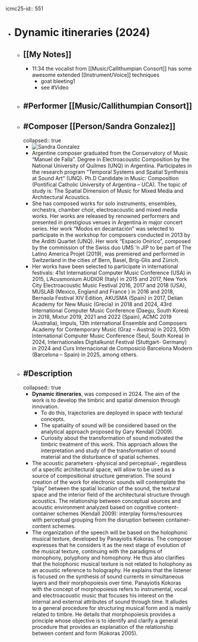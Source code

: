 icmc25-id:: 551

- # Dynamic itineraries (2024)
	- ## [[My Notes]]
		- 11:34 the vocalist from [[Music/Callithumpian Consort]] has some awesome extended [[Instrument/Voice]] techniques
			- goat bleeting1
			- see #Video
	- ## #Performer [[Music/Callithumpian Consort]]
	- ## #Composer [[Person/Sandra Gonzalez]]
	  collapsed:: true
		- ![Sandra Gonzalez](https://icmc2025.sites.northeastern.edu/files/2025/06/Sandra_Gonza%CC%81lez_HEADSHOT-221x300.jpg)
		- Argentine composer graduated from the Conservatory of Music “Manuel de Falla”. Degree in Electroacoustic Composition by the National University of Quilmes (UNQ) in Argentina. Participates in the research program “Temporal Systems and Spatial Synthesis at Sound Art” (UNQ). Ph.D Candidate in Music: Composition (Pontifical Catholic University of Argentina – UCA). The topic of study is: The Spatial Dimension of Music for Mixed Media and Architectural Acoustics.
		- She has composed works for solo instruments, ensembles, orchestra, chamber choir, electroacoustic and mixed media works. Her works are released by renowned performers and presented in prestigious venues in Argentina in major concert series. Her work “Modos en decantación” was selected to participate in the workshop for composers conducted in 2013 by the Arditti Quartet (UNQ). Her work “Espacio Onírico”, composed by the commission of the Swiss duo UMS ‘n JIP to be part of The Latino America Projet (2019), was premiered and performed in Switzerland in the cities of Bern, Basel, Brig-Glis and Zürich.
		- Her works have been selected to participate in international festivals: 41st International Computer Music Conference (USA) in 2015, L’Acusmonium AUDIOR (Italy) in 2015 and 2017, New York City Electroacoustic Music Festival 2016, 2017 and 2018 (USA), MUSLAB (Mexico, England and France ) in 2016 and 2018, Bernaola Festival XIV Edition, AKUSMA (Spain) in 2017, Delian Academy for New Music (Grecia) in 2018 and 2024, 43rd International Computer Music Conference (Daegu, South Korea) in 2018, Mixtur 2019, 2021 and 2022 (Spain), ACMC 2019 (Australia), Impuls, 13th international Ensemble and Composers Academy for Contemporary Music (Graz – Austria) in 2023, 50th International Computer Music Conference (Seul, South Korea) in 2024, Internationales Digitalkunst Festival (Stuttgart- Germany) in 2024 and Curs Internacional de Composició Barcelona Modern (Barcelona – Spain) in 2025, among others.
	- ## #Description
	  collapsed:: true
		- **Dynamic itineraries**, was composed in 2024. The aim of the work is to develop the timbric and spatial dimension through innovation.
			- To do this, trajectories are deployed in space with textural concepts.
			- The spatiality of sound will be considered based on the analytical approach proposed by Gary Kendall (2009).
			- Curiosity about the transformation of sound motivated the timbric treatment of this work. This approach allows the interpretation and study of the transformation of sound material and the disturbance of spatial schemes.
		- The acoustic parameters -physical and perceptual-, regardless of a specific architectural space, will allow to be used as a source of compositional structure generation. The sound creation of the work for electronic sounds will contemplate the “play” between the spatial location of the sound, the textural space and the interior field of the architectural structure through acoustics. The relationship between conceptual sources and acoustic environment analyzed based on cognitive content-container schemes (Kendall 2009): interplay forms/resources with perceptual grouping from the disruption between container-content schemes.
		- The organization of the speech will be based on the holophonic musical texture, developed by Panayiotis Kokoras. The composer expresses that he considers it as the next stage of evolution of the musical texture, continuing with the paradigms of monophony, polyphony and homophony. He thus also clarifies that the holophonic musical texture is not related to holophony as an acoustic reference to holography. He explains that the listener is focused on the synthesis of sound currents in simultaneous layers and their morphopoiesis over time. Panayiotis Kokoras with the concept of morphopoiesis refers to instrumental, vocal and electroacoustic music that focuses his interest on the internal and external attributes of sound through time. It alludes to a general procedure for structuring musical form and is mainly related to timbre. He details that morphopoiesis provides a principle whose objective is to identify and clarify a general procedure that provides an explanation of the relationship between content and form (Kokoras 2005).